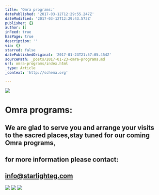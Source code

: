 ```yaml
---
title: 'Omra programs:'
datePublished: '2017-03-12T12:29:55.247Z'
dateModified: '2017-03-12T12:29:43.573Z'
publisher: {}
author: []
inFeed: true
hasPage: true
description: ''
via: {}
starred: false
datePublishedOriginal: '2017-01-23T21:57:05.454Z'
sourcePath: _posts/2017-01-23-omra-programs.md
url: omra-programs/index.html
_type: Article
_context: 'http://schema.org'

---
```

![](https://the-grid-user-content.s3-us-west-2.amazonaws.com/0a556073-733a-4a61-98db-3d667db718ec.jpg)

# Omra programs:

## We are glad to serve you and arrange your visits to the sacred places,stay tuned for our coming Omra programs,

## for more information please contact:

## info@starlighteg.com
![](https://the-grid-user-content.s3-us-west-2.amazonaws.com/6e1d6397-e3f4-4644-a66d-9bae7fa80361.jpg)
![](https://the-grid-user-content.s3-us-west-2.amazonaws.com/5ea86693-0059-4028-8bea-c25142275b1e.jpg)
![](https://the-grid-user-content.s3-us-west-2.amazonaws.com/45e9df4c-b082-4240-ba9d-182153fdeacd.jpg)